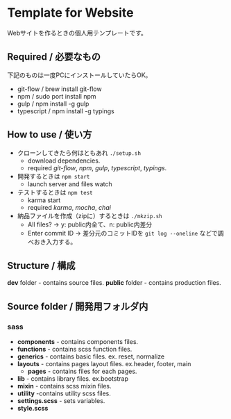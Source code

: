 # Template for Website

Webサイトを作るときの個人用テンプレートです。

## Required / 必要なもの

下記のものは一度PCにインストールしていたらOK。

* git-flow / brew install git-flow
* npm / sudo port install npm
* gulp / npm install -g gulp
* typescript / npm install -g typings

## How to use / 使い方

* クローンしてきたら何はともあれ `./setup.sh`
    * download dependencies.
    * required *git-flow*, *npm*, *gulp*, *typescript*, *typings*.
* 開発するときは `npm start`
    * launch server and files watch
* テストするときは `npm test`
    * karma start
    * required *karma*, *mocha*, *chai*
* 納品ファイルを作成（zipに）するときは `./mkzip.sh`
    * All files? → y: public内全て、n: public内差分
    * Enter commit ID → 差分元のコミットIDを `git log --oneline` などで調べおき入力する。

## Structure / 構成

**dev** folder - contains source files.
**public** folder - contains production files.

## Source folder / 開発用フォルダ内

### sass

* **components** - contains components files.  
* **functions** - contains scss function files.  
* **generics** - contains basic files. ex. reset, normalize  
* **layouts** - contains pages layout files. ex.header, footer, main  
    * **pages** - contains files for each pages.   
* **lib** - contains library files. ex.bootstrap  
* **mixin** - contains scss mixin files.  
* **utility** -contains utility scss files.  
* **settings.scss** - sets variables.  
* **style.scss**
